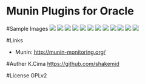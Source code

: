 Munin Plugins for Oracle
====

#Sample Images
![](./blob/images/examples/oracle_cursor-week.png)
![](./blob/images/examples/oracle_event_wait-week.png)
![](./blob/images/examples/oracle_event_wait_application-week.png)
![](./blob/images/examples/oracle_event_wait_concurrency-week.png)
![](./blob/images/examples/oracle_event_wait_userio-week.png)
![](./blob/images/examples/oracle_execute-week.png)
![](./blob/images/examples/oracle_parse-week.png)
![](./blob/images/examples/oracle_pgastat-week.png)
![](./blob/images/examples/oracle_physicalrw-week.png)
![](./blob/images/examples/oracle_session_wait-week.png)
![](./blob/images/examples/oracle_sgainfo-week.png)
![](./blob/images/examples/oracle_transaction-week.png)

#Links
- Munin: http://munin-monitoring.org/

#Auther
K.Cima https://github.com/shakemid

#License
GPLv2
